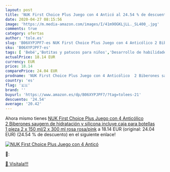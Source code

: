 ```yaml
---
layout: post
title: 'NUK First Choice Plus Juego con 4 Anticó al 24.54 % de descuento'
date: 2020-04-27 08:15:56
image: 'https://m.media-amazon.com/images/I/41m9OGKLjLL._SL400_.jpg'
comments: true
category: ofertas
author: 'tole.es'
slug: 'B06XYPJPF7-es NUK First Choice Plus Juego con 4 Anticólico 2 Biberones...'
sku: 'B06XYPJPF7-es'
tags: [ 'Bebé','Botitas y patucos para niños','Desarrollo de habilidades motoras','Juguetes','Juguetes para Bebés y primera infancia','Juguetes para apilar y encajar','Juguetes y juegos','Lactancia y alimentación','Recipientes para comida','Zapatos','Zapatos para bebés','Zapatos para niños','Zapatos y complementos','biberones','nuk', ]
actualPrice: 18.14 EUR
currency: EUR
price: 18.14
comparePrice: 24.04 EUR
prodname: 'NUK First Choice Plus Juego con 4 Anticólico  2 Biberones saugern de hidratación y silicona  incluye caja para botellas  1 pieza  2 x 150 ml/2 x 300 ml rosa rosa/pink'
country: 'es'
flag: '🇪🇸'
brand: ''
buyurl: 'https://www.amazon.es/dp/B06XYPJPF7/?tag=tolees-21'
descuento: '24.54'
average: '20.42'
---
```


Ahora mismo tienes [NUK First Choice Plus Juego con 4 Anticólico  2 Biberones saugern de hidratación y silicona  incluye caja para botellas  1 pieza  2 x 150 ml/2 x 300 ml rosa rosa/pink](https://www.amazon.es/dp/B06XYPJPF7/?tag=tolees-21) a 18.14 EUR (original: 24.04 EUR) (24.54 %  de descuento) en el siguiente enlace!

[![NUK First Choice Plus Juego con 4 Anticó](https://m.media-amazon.com/images/I/41m9OGKLjLL._SL400_.jpg)](https://www.amazon.es/dp/B06XYPJPF7/?tag=tolees-21)

🔎:


[🛒 Visítala!!!](https://www.amazon.es/dp/B06XYPJPF7/?tag=tolees-21)
